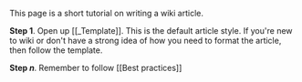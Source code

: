 This page is a short tutorial on writing a wiki article.

**Step 1**. Open up [[_Template]]. This is the default article style. If you're new to wiki or don't have a strong idea of how you need to format the article, then follow the template.



**Step _n_**. Remember to follow [[Best practices]]
